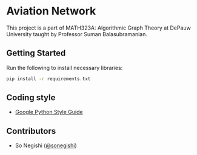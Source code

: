 # Aviation Network
This project is a part of MATH323A: Algorithmic Graph Theory at DePauw University taught by Professor Suman Balasubramanian.

## Getting Started
Run the following to install necessary libraries:
```sh
pip install -r requirements.txt
```

## Coding style
- [Google Python Style Guide](http://google.github.io/styleguide/pyguide.html)

## Contributors
- So Negishi ([@sonegishi](https://github.com/sonegishi))
